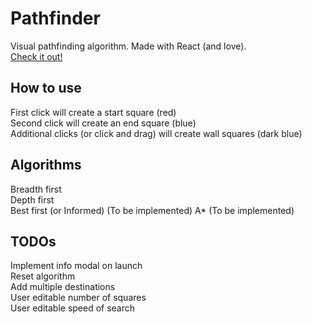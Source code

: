 # Pathfinder

Visual pathfinding algorithm. Made with React (and love).  
[Check it out!](https://ioan-pop.github.io/Pathfinder/)  

## How to use

First click will create a start square (red)  
Second click will create an end square (blue)  
Additional clicks (or click and drag) will create wall squares (dark blue)  

## Algorithms

Breadth first  
Depth first  
Best first (or Informed) (To be implemented)
A* (To be implemented)

## TODOs

Implement info modal on launch  
Reset algorithm  
Add multiple destinations  
User editable number of squares  
User editable speed of search